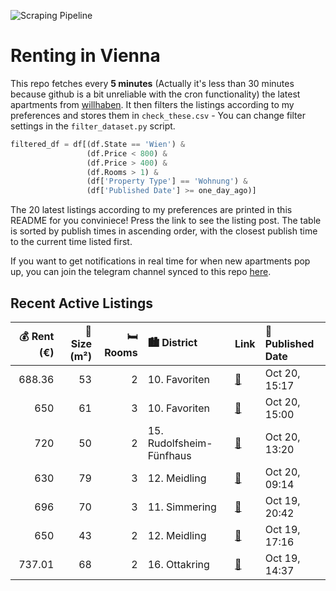 ![Scraping Pipeline](https://github.com/AthomsG/renting-in-vienna/actions/workflows/run_pipeline.yml/badge.svg)


# Renting in Vienna

This repo fetches every **5 minutes** (Actually it's less than 30 minutes because github is a bit unreliable with the cron functionality) the latest apartments from [willhaben](https://www.willhaben.at/).
It then filters the listings according to my preferences and stores them in `check_these.csv` - You can change filter settings in the `filter_dataset.py` script.

```python
filtered_df = df[(df.State == 'Wien') & 
                 (df.Price < 800) &
                 (df.Price > 400) &
                 (df.Rooms > 1) &
                 (df['Property Type'] == 'Wohnung') &
                 (df['Published Date'] >= one_day_ago)]
```

The 20 latest listings according to my preferences are printed in this README for you conviniece! Press the link to see the listing post.
The table is sorted by publish times in ascending order, with the closest publish time to the current time listed first.

If you want to get notifications in real time for when new apartments pop up, you can join the telegram channel synced to this repo [here](https://t.me/+1HPAYOf5BSsyNTlk).

## Recent Active Listings

|   💰 Rent (€) |   📏 Size (m²) |   🛏️ Rooms | 🏙️ District              | Link                                                                                                                                                                                                                                     | 📅 Published Date   |
|-------------:|--------------:|-----------:|:-------------------------|:-----------------------------------------------------------------------------------------------------------------------------------------------------------------------------------------------------------------------------------------|:-------------------|
|       688.36 |            53 |          2 | 10. Favoriten            | [🔗](https://www.willhaben.at/iad/immobilien/d/mietwohnungen/wien/wien-1100-favoriten/unbefristete-sehr-helle-wohnung-in-einem-gepflegten-stilaltbauhaus-%28mit-lift%29---direkt-bei-der-u1-station-altes-landgut-gelegen%21-2053037329/) | Oct 20, 15:17      |
|       650    |            61 |          3 | 10. Favoriten            | [🔗](https://www.willhaben.at/iad/immobilien/d/mietwohnungen/wien/wien-1100-favoriten/gemeindewohnung-781037298/)                                                                                                                         | Oct 20, 15:00      |
|       720    |            50 |          2 | 15. Rudolfsheim-Fünfhaus | [🔗](https://www.willhaben.at/iad/immobilien/d/mietwohnungen/wien/wien-1150-rudolfsheim-f%C3%BCnfhaus/provisionsfrei:-gro%C3%9Fz%C3%BCgige-mietwohnung-in-guter-lage-nahe-mariahilfer-stra%C3%9Fe/sechshauser-stra%C3%9Fe-2092861450/)    | Oct 20, 13:20      |
|       630    |            79 |          3 | 12. Meidling             | [🔗](https://www.willhaben.at/iad/immobilien/d/mietwohnungen/wien/wien-1120-meidling/diirektvergabe-nur-noch-im-oktober-2025-vormerkscheindatum-vor-31.8.2024---3-zimmer-gemeindewohnung-direktvergabe-1016241640/)                       | Oct 20, 09:14      |
|       696    |            70 |          3 | 11. Simmering            | [🔗](https://www.willhaben.at/iad/immobilien/d/mietwohnungen/wien/wien-1110-simmering/3-zimmer-gemeindewohnung-nur-mit-vms-bis-31.3.2025%21%21-1930884145/)                                                                               | Oct 19, 20:42      |
|       650    |            43 |          2 | 12. Meidling             | [🔗](https://www.willhaben.at/iad/immobilien/d/mietwohnungen/wien/wien-1120-meidling/wohnung-43m%C2%B2-zu-vermieten-keine-makler-erw%C3%BCnscht-1086173593/)                                                                              | Oct 19, 17:16      |
|       737.01 |            68 |          2 | 16. Ottakring            | [🔗](https://www.willhaben.at/iad/immobilien/d/mietwohnungen/wien/wien-1160-ottakring/%28reserviert%29-wohnung-vermieten-2082541844/)                                                                                                     | Oct 19, 14:37      |
